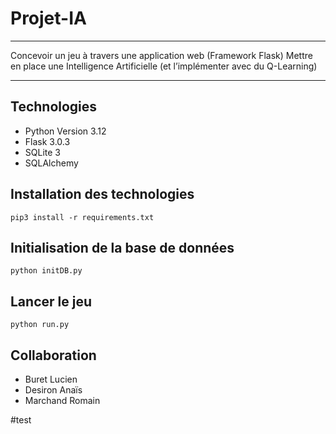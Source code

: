 # Projet-IA
***
Concevoir un jeu à travers une application web (Framework Flask)
Mettre en place une Intelligence Artificielle (et l’implémenter avec du Q-Learning)
***
## Technologies
- Python Version 3.12
- Flask 3.0.3
- SQLite 3
- SQLAlchemy
## Installation des technologies
```pip3 install -r requirements.txt```

## Initialisation de la base de données
```python initDB.py```
## Lancer le jeu
```python run.py```

## Collaboration
- Buret Lucien
- Desiron Anaïs
- Marchand Romain

#test

